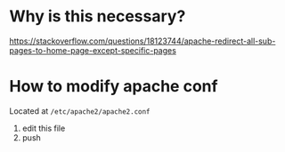 # Why is this necessary?

https://stackoverflow.com/questions/18123744/apache-redirect-all-sub-pages-to-home-page-except-specific-pages

# How to modify apache conf

Located at `/etc/apache2/apache2.conf`

1. edit this file
2. push <insert command here>
